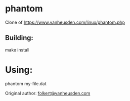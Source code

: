 # phantom

Clone of https://www.vanheusden.com/linux/phantom.php

## Building:

make install

# Using:
phantom my-file.dat


Original author: folkert@vanheusden.com
